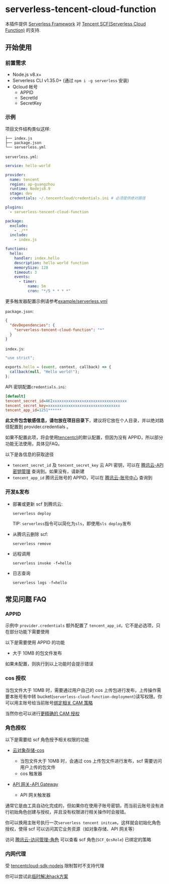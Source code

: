 # serverless-tencent-cloud-function

本插件提供 [Serverless Framework](https://github.com/serverless/serverless) 对 [Tencent SCF(Serverless Cloud Function)](https://cloud.tencent.com/product/scf) 的支持.

## 开始使用

### 前置需求

- Node.js v8.x+
- Serverless CLI v1.35.0+ (通过 `npm i -g serverless` 安装)
- Qcloud 帐号
  - APPID
  - SecretId
  - SecretKey

### 示例

项目文件结构类似这样:

```
├── index.js
├── package.json
└── serverless.yml
```

`serverless.yml`:

```yaml
service: hello-world

provider:
  name: tencent
  region: ap-guangzhou
  runtime: Nodejs8.9
  stage: dev
  credentials: ~/.tencentcloud/credentials.ini # 必须提供绝对路径

plugins:
  - serverless-tencent-cloud-function

package:
  exclude:
    - ./**
  include:
    - index.js

functions:
  hello:
    handler: index.hello
    description: hello world function
    memorySize: 128
    timeout: 3
    events:
      - timer:
          name: 5m
          cron: "*/5 * * * *"
```
更多触发器配置示例请参考[example/serverless.yml](example/serverless.yml)

`package.json`:

```json
{
  "devDependencies": {
    "serverless-tencent-cloud-function": "*"
  }
}
```

`index.js`:

```javascript
"use strict";

exports.hello = (event, context, callback) => {
  callback(null, "Hello world!");
};
```

API 密钥配置`credentials.ini`:

```ini
[default]
tencent_secret_id=AKIxxxxxxxxxxxxxxxxxxxxxxxxxxxxxxxxx
tencent_secret_key=xxxxxxxxxxxxxxxxxxxxxxxxxxxxxxxx
tencent_app_id=1251******
```

**此文件包含敏感信息，请勿放在项目目录下**，建议将它放在个人目录，并以绝对路径配置到 provider.credentials 。

如果不配置此项，将会使用[tencentcli](https://github.com/TencentCloud/tencentcloud-cli)的默认配置，但因为没有 APPID，所以部分功能无法使用，具体见FAQ。

以下是各信息的获取途径

- `tencent_secret_id` 及 `tencent_secret_key` 云 API 密钥，可以在 [腾讯云-API 密钥管理](https://console.cloud.tencent.com/cam/capi) 查询到。如果没有，请新建
- `tencent_app_id` 腾讯云账号的 APPID，可以在 [腾讯云-账号中心](https://console.cloud.tencent.com/developer) 查询到

### 开发&发布

- 部署或更新 scf 到腾讯云:

  ```console
  serverless deploy
  ```

  TIP: `serverless`指令可以简化为`sls`，即使用`sls deploy`发布

- 从腾讯云删除 scf:

  ```console
  serverless remove
  ```

- 远程调用

  ```console
  serverless invoke -f=hello
  ```

- 日志查询

  ```console
  serverless logs -f=hello
  ```

## 常见问题 FAQ

### APPID

示例中 `provider.credentials` 额外配置了 `tencent_app_id`，它不是必选项，只在部分功能下需要使用

以下是需要使用 APPID 的功能

- 大于 10MB 的包文件发布

如果未配置，则执行到以上功能时会提示错误

### cos 授权

当包文件大于 10MB 时，需要通过用户自己的 cos 上传包进行发布，上传操作需要本账号有中转 bucket(`serverless-cloud-function-deployment`)读写权限。你可以用主账号给当前账号[绑定相关 CAM 策略](https://cloud.tencent.com/document/product/436/11714)

当然你也可以进行[更精确的 CAM 授权](https://cloud.tencent.com/document/product/598/11084)

### 角色授权

以下是需要给 scf 角色授予相关权限的功能

- [云对象存储-cos](https://console.cloud.tencent.com/cos)

  - 当包文件大于 10MB 时，会通过 cos 上传包文件进行发布，scf 需要访问用户上传的包文件
  - cos 触发器

- [API 网关-API Gateway](https://console.cloud.tencent.com/apigateway)
  - API 网关触发器

通常它是由工具自动化完成的，但如果你在使用子账号密钥，而当前云账号没有进行初始角色创建与授权，并且没有权限进行相关操作时会报错。

你可以换用主账号执行一次`serverless tencent initcam`，这样就会初始化角色授权，使得 scf 可以访问其它业务资源（如对象存储、API 网关等）

访问 [腾讯云-访问管理-角色](https://console.cloud.tencent.com/cam/role) 可以查看 scf 角色(`SCF_QcsRole`) 已绑定的策略

### 内网代理

受 [tencentcloud-sdk-nodejs](https://github.com/TencentCloud/tencentcloud-sdk-nodejs) 限制暂时不支持代理

你可以尝试此[临时解决hack方案](https://github.com/TencentCloud/tencentcloud-sdk-nodejs/issues/14)

